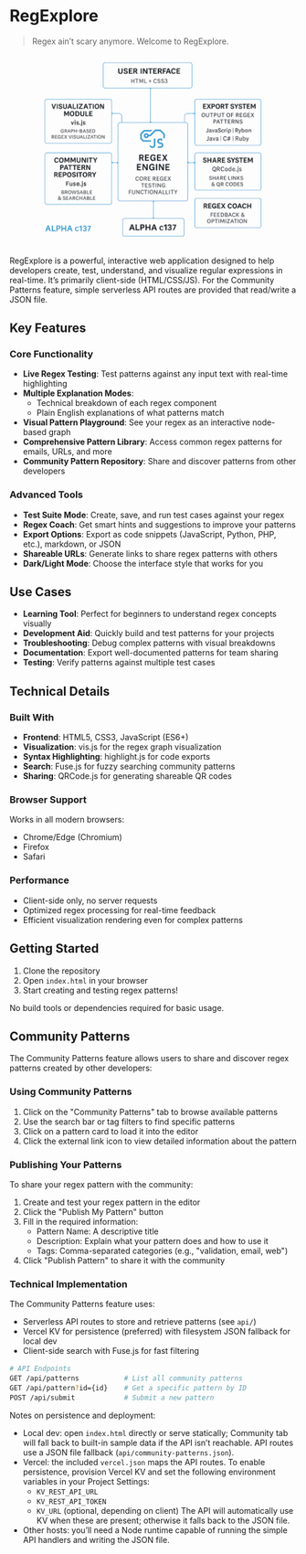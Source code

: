 # RegExplore

> Regex ain’t scary anymore. Welcome to RegExplore.

![App Diagram Flow](/images/flow.png)

RegExplore is a powerful, interactive web application designed to help developers create, test, understand, and visualize regular expressions in real-time. It’s primarily client-side (HTML/CSS/JS). For the Community Patterns feature, simple serverless API routes are provided that read/write a JSON file.

## Key Features

### Core Functionality

- **Live Regex Testing**: Test patterns against any input text with real-time highlighting
- **Multiple Explanation Modes**:
  - Technical breakdown of each regex component
  - Plain English explanations of what patterns match
- **Visual Pattern Playground**: See your regex as an interactive node-based graph
- **Comprehensive Pattern Library**: Access common regex patterns for emails, URLs, and more
- **Community Pattern Repository**: Share and discover patterns from other developers

### Advanced Tools

- **Test Suite Mode**: Create, save, and run test cases against your regex
- **Regex Coach**: Get smart hints and suggestions to improve your patterns
- **Export Options**: Export as code snippets (JavaScript, Python, PHP, etc.), markdown, or JSON
- **Shareable URLs**: Generate links to share regex patterns with others
- **Dark/Light Mode**: Choose the interface style that works for you

## Use Cases

- **Learning Tool**: Perfect for beginners to understand regex concepts visually
- **Development Aid**: Quickly build and test patterns for your projects
- **Troubleshooting**: Debug complex patterns with visual breakdowns
- **Documentation**: Export well-documented patterns for team sharing
- **Testing**: Verify patterns against multiple test cases

## Technical Details

### Built With

- **Frontend**: HTML5, CSS3, JavaScript (ES6+)
- **Visualization**: vis.js for the regex graph visualization
- **Syntax Highlighting**: highlight.js for code exports
- **Search**: Fuse.js for fuzzy searching community patterns
- **Sharing**: QRCode.js for generating shareable QR codes

### Browser Support

Works in all modern browsers:

- Chrome/Edge (Chromium)
- Firefox
- Safari

### Performance

- Client-side only, no server requests
- Optimized regex processing for real-time feedback
- Efficient visualization rendering even for complex patterns

## Getting Started

1. Clone the repository
2. Open `index.html` in your browser
3. Start creating and testing regex patterns!

No build tools or dependencies required for basic usage.

## Community Patterns

The Community Patterns feature allows users to share and discover regex patterns created by other developers:

### Using Community Patterns

1. Click on the "Community Patterns" tab to browse available patterns
2. Use the search bar or tag filters to find specific patterns
3. Click on a pattern card to load it into the editor
4. Click the external link icon to view detailed information about the pattern

### Publishing Your Patterns

To share your regex pattern with the community:

1. Create and test your regex pattern in the editor
2. Click the "Publish My Pattern" button
3. Fill in the required information:
   - Pattern Name: A descriptive title
   - Description: Explain what your pattern does and how to use it
   - Tags: Comma-separated categories (e.g., "validation, email, web")
4. Click "Publish Pattern" to share it with the community

### Technical Implementation

The Community Patterns feature uses:

- Serverless API routes to store and retrieve patterns (see `api/`)
- Vercel KV for persistence (preferred) with filesystem JSON fallback for local dev
- Client-side search with Fuse.js for fast filtering

```bash
# API Endpoints
GET /api/patterns           # List all community patterns
GET /api/pattern?id={id}    # Get a specific pattern by ID
POST /api/submit            # Submit a new pattern
```

Notes on persistence and deployment:

- Local dev: open `index.html` directly or serve statically; Community tab will fall back to built-in sample data if the API isn’t reachable. API routes use a JSON file fallback (`api/community-patterns.json`).
- Vercel: the included `vercel.json` maps the API routes. To enable persistence, provision Vercel KV and set the following environment variables in your Project Settings:
  - `KV_REST_API_URL`
  - `KV_REST_API_TOKEN`
  - `KV_URL` (optional, depending on client)
  The API will automatically use KV when these are present; otherwise it falls back to the JSON file.
- Other hosts: you’ll need a Node runtime capable of running the simple API handlers and writing the JSON file.
